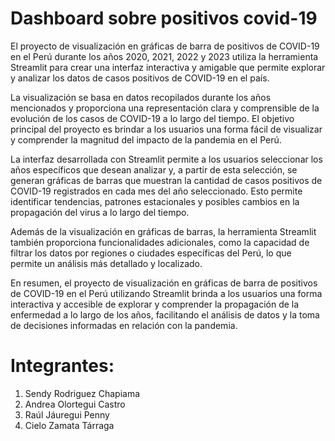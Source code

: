 # Dashboard sobre positivos covid-19

El proyecto de visualización en gráficas de barra de positivos de COVID-19 en el Perú durante los años 2020, 2021, 2022 y 2023 utiliza la herramienta Streamlit para crear una interfaz interactiva y amigable que permite explorar y analizar los datos de casos positivos de COVID-19 en el país.

La visualización se basa en datos recopilados durante los años mencionados y proporciona una representación clara y comprensible de la evolución de los casos de COVID-19 a lo largo del tiempo. El objetivo principal del proyecto es brindar a los usuarios una forma fácil de visualizar y comprender la magnitud del impacto de la pandemia en el Perú.

La interfaz desarrollada con Streamlit permite a los usuarios seleccionar los años específicos que desean analizar y, a partir de esta selección, se generan gráficas de barras que muestran la cantidad de casos positivos de COVID-19 registrados en cada mes del año seleccionado. Esto permite identificar tendencias, patrones estacionales y posibles cambios en la propagación del virus a lo largo del tiempo.

Además de la visualización en gráficas de barras, la herramienta Streamlit también proporciona funcionalidades adicionales, como la capacidad de filtrar los datos por regiones o ciudades específicas del Perú, lo que permite un análisis más detallado y localizado.

En resumen, el proyecto de visualización en gráficas de barra de positivos de COVID-19 en el Perú utilizando Streamlit brinda a los usuarios una forma interactiva y accesible de explorar y comprender la propagación de la enfermedad a lo largo de los años, facilitando el análisis de datos y la toma de decisiones informadas en relación con la pandemia.

# Integrantes:
1. Sendy Rodriguez Chapiama
2. Andrea Olortegui Castro
3. Raúl Jáuregui Penny
4. Cielo Zamata Tárraga
